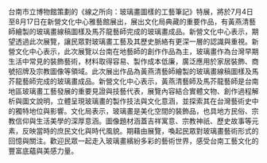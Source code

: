台南市立博物館策劃的《線之所向：玻璃畫圖樣的工藝筆記》特展，將於7月4日至8月17日在新營文化中心雅藝館展出，展出文化局典藏的重要作品，有黃燕清藝師繪製的玻璃畫線稿圖樣及馬芥龍藝師完成的玻璃畫成品。新營文化中心表示，期望透過此次展覽，讓民眾對玻璃畫工藝及其歷史脈絡有更深一層的認識與重視。新營文化中心表示，此次展覽以台南在地藝師的創作作品為主，玻璃畫作為台灣早期生活中常見的裝飾藝術，材料取得容易、製作成本低廉，廣泛應用於家居裝飾、商號招牌及宗教圖像等領域。此次展出作品為黃燕清藝師繪製的玻璃畫線稿圖樣及馬芥龍藝師完成的玻璃畫成品。新營文化中心表示，黃燕清藝師及馬芥龍藝師是台南地區玻璃畫工藝發展的重要見證與技藝代表，展覽內容結合實體文物、創作過程解析與圖文說明，立體呈現玻璃畫的製作技法與文化意涵，並探索其在台灣藝術史中的獨特地位與影響。文化局表示，玻璃畫是美化空間的裝飾品，也具地方民俗、宗教信仰與生活美學的深厚意涵。圖像題材涵蓋吉祥寓意、宗教神祇、歷史故事等元素，反映當時的庶民文化與時代風貌。期藉由展覽，喚起民眾對玻璃畫藝術形式的回憶與關注。歡迎民眾一起走入玻璃畫繽紛多彩的藝術世界，感受台南工藝文化的豐富底蘊與美感力量。